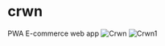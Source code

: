 # crwn
PWA E-commerce web app
![Crwn](https://user-images.githubusercontent.com/11905801/66837505-68c43280-ef63-11e9-8bb3-c2e27f33b789.PNG)
![Crwn1](https://user-images.githubusercontent.com/11905801/66837506-68c43280-ef63-11e9-8fa1-20fadbf923e6.PNG)
